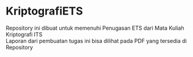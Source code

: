 # KriptografiETS
Repository ini dibuat untuk memenuhi Penugasan ETS dari Mata Kuliah Kriptografi ITS   
Laporan dari pembuatan tugas ini bisa dilihat pada PDF yang tersedia di Repository
